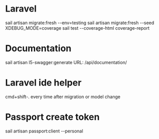 # Laravel
sail artisan migrate:fresh --env=testing
sail artisan migrate:fresh --seed
XDEBUG_MODE=coverage sail test --coverage-html coverage-report

# Documentation
sail artisan l5-swagger:generate
URL: /api/documentation/

# Laravel ide helper
cmd+shift-. every time after migration or model change

# Passport create token
sail artisan passport:client --personal
